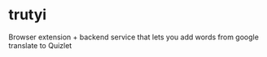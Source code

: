 # trutyi
Browser extension + backend service that lets you add words from google translate to Quizlet
